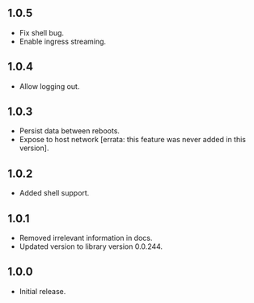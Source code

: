 ## 1.0.5

- Fix shell bug.
- Enable ingress streaming.

## 1.0.4

- Allow logging out.

## 1.0.3

- Persist data between reboots.
- Expose to host network [errata: this feature was never added in this version].

## 1.0.2

- Added shell support.

## 1.0.1

- Removed irrelevant information in docs.
- Updated version to library version 0.0.244.

## 1.0.0

- Initial release.
